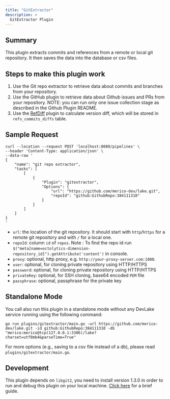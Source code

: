 ```yaml
---
title: "GitExtractor"
description: >
  GitExtractor Plugin
---
```


## Summary
This plugin extracts commits and references from a remote or local git repository. It then saves the data into the database or csv files.

## Steps to make this plugin work

1. Use the Git repo extractor to retrieve data about commits and branches from your repository.
2. Use the GitHub plugin to retrieve data about Github issues and PRs from your repository.
NOTE: you can run only one issue collection stage as described in the Github Plugin README.
3. Use the [RefDiff](./refdiff.md) plugin to calculate version diff, which will be stored in `refs_commits_diffs` table.

## Sample Request

```
curl --location --request POST 'localhost:8080/pipelines' \
--header 'Content-Type: application/json' \
--data-raw '
{
    "name": "git repo extractor",
    "tasks": [
        [
            {
                "Plugin": "gitextractor",
                "Options": {
                    "url": "https://github.com/merico-dev/lake.git",
                    "repoId": "github:GithubRepo:384111310"
                }
            }
        ]
    ]
}
'
```
- `url`: the location of the git repository. It should start with `http`/`https` for a remote git repository and with `/` for a local one.
- `repoId`: column `id` of  `repos`.
   Note : To find the repo id run `$("meta[name=octolytics-dimension-repository_id]").getAttribute('content')` in console. 
- `proxy`: optional, http proxy, e.g. `http://your-proxy-server.com:1080`.
- `user`: optional, for cloning private repository using HTTP/HTTPS
- `password`: optional, for cloning private repository using HTTP/HTTPS
- `privateKey`: optional, for SSH cloning, base64 encoded `PEM` file
- `passphrase`: optional, passphrase for the private key


## Standalone Mode

You call also run this plugin in a standalone mode without any DevLake service running using the following command:

```
go run plugins/gitextractor/main.go -url https://github.com/merico-dev/lake.git -id github:GithubRepo:384111310 -db "merico:merico@tcp(127.0.0.1:3306)/lake?charset=utf8mb4&parseTime=True"
```

For more options (e.g., saving to a csv file instead of a db), please read `plugins/gitextractor/main.go`.

## Development

This plugin depends on `libgit2`, you need to install version 1.3.0 in order to run and debug this plugin on your local
machine. [Click here](./refdiff.md#Development) for a brief guide.

<br/><br/><br/>
